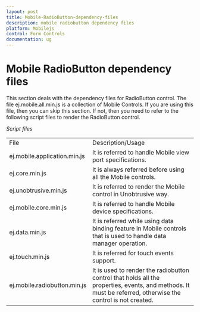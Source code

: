 ```yaml
---
layout: post
title: Mobile-RadioButton-dependency-files
description: mobile radiobutton dependency files
platform: Mobilejs
control: Form Controls
documentation: ug
---
```


# Mobile RadioButton dependency files

This section deals with the dependency files for RadioButton control. The file ej.mobile.all.min.js is a collection of Mobile Controls. If you are using this file, then you can skip this section. If not, then you need to refer to the following script files to render the RadioButton control.

_Script files_

<table>
<tr>
<td>
File</td><td>
Description/Usage</td></tr>
<tr>
<td>
ej.mobile.application.min.js</td><td>
It is referred to handle Mobile view port specifications.</td></tr>
<tr>
<td>
ej.core.min.js</td><td>
It is always referred before using all the Mobile controls.</td></tr>
<tr>
<td>
ej.unobtrusive.min.js</td><td>
It is referred to render the Mobile control in Unobtrusive way.</td></tr>
<tr>
<td>
ej.mobile.core.min.js</td><td>
It is referred to handle Mobile device specifications.</td></tr>
<tr>
<td>
ej.data.min.js</td><td>
It is referred while using data binding feature in Mobile controls that is used to handle data manager operation.</td></tr>
<tr>
<td>
ej.touch.min.js</td><td>
It is referred for touch events support.</td></tr>
<tr>
<td>
ej.mobile.radiobutton.min.js</td><td>
It is used to render the radiobutton control that holds all the properties, events, and methods. It must be referred, otherwise the control is not created.</td></tr>
</table>


